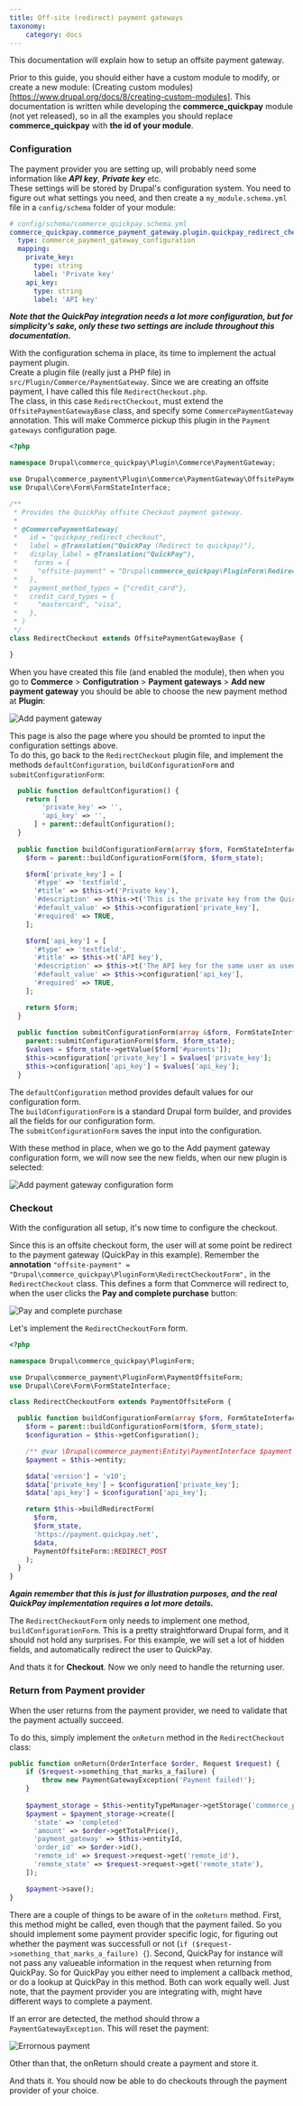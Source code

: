 ```yaml
---
title: Off-site (redirect) payment gateways
taxonomy:
    category: docs
---
```


This documentation will explain how to setup an offsite payment gateway.

Prior to this guide, you should either have a custom module to modify, or create a new module: (Creating custom modules)[https://www.drupal.org/docs/8/creating-custom-modules]. This documentation is written while developing the __commerce_quickpay__ module (not yet released), so in all the examples you should replace __commerce_quickpay__ with __the id of your module__.


### Configuration
The payment provider you are setting up, will probably need some information like ___API key___, ___Private key___ etc.  
These settings will be stored by Drupal's configuration system. You need to figure out what settings you need, and then create a `my_module.schema.yml` file in a `config/schema` folder of your module:

```yml
# config/schema/commerce_quickpay.schema.yml
commerce_quickpay.commerce_payment_gateway.plugin.quickpay_redirect_checkout:
  type: commerce_payment_gateway_configuration
  mapping:
    private_key:
      type: string
      label: 'Private key'
    api_key:
      type: string
      label: 'API key'

```
___Note that the QuickPay integration needs a lot more configuration, but for simplicity's sake, only these two settings are include throughout this documentation.___

With the configuration schema in place, its time to implement the actual payment plugin.  
Create a plugin file (really just a PHP file) in `src/Plugin/Commerce/PaymentGateway`. Since we are creating an offsite payment, I have called this file `RedirectCheckout.php`.  
The class, in this case `RedirectCheckout`, must extend the `OffsitePaymentGatewayBase` class, and specify some `CommercePaymentGateway` annotation. This will make Commerce pickup this plugin in the `Payment gateways` configuration page.

```php
<?php

namespace Drupal\commerce_quickpay\Plugin\Commerce\PaymentGateway;

use Drupal\commerce_payment\Plugin\Commerce\PaymentGateway\OffsitePaymentGatewayBase;
use Drupal\Core\Form\FormStateInterface;

/**
 * Provides the QuickPay offsite Checkout payment gateway.
 *
 * @CommercePaymentGateway(
 *   id = "quickpay_redirect_checkout",
 *   label = @Translation("QuickPay (Redirect to quickpay)"),
 *   display_label = @Translation("QuickPay"),
 *    forms = {
 *     "offsite-payment" = "Drupal\commerce_quickpay\PluginForm\RedirectCheckoutForm",
 *   },
 *   payment_method_types = {"credit_card"},
 *   credit_card_types = {
 *     "mastercard", "visa",
 *   },
 * )
 */
class RedirectCheckout extends OffsitePaymentGatewayBase {

}
```

When you have created this file (and enabled the module), then when you go to __Commerce__ > __Configutration__ > __Payment gateways__ > __Add new payment gateway__ you should be able to choose the new payment method at __Plugin__:

![Add payment gateway](add-payment-gateway.png)

This page is also the page where you should be promted to input the configuration settings above.  
To do this, go back to the `RedirectCheckout` plugin file, and implement the methods `defaultConfiguration`, `buildConfigurationForm` and `submitConfigurationForm`:

```php
  public function defaultConfiguration() {
    return [
        'private_key' => '',
        'api_key' => '',
      ] + parent::defaultConfiguration();
  }
  
  public function buildConfigurationForm(array $form, FormStateInterface $form_state) {
    $form = parent::buildConfigurationForm($form, $form_state);

    $form['private_key'] = [
      '#type' => 'textfield',
      '#title' => $this->t('Private key'),
      '#description' => $this->t('This is the private key from the Quickpay manager.'),
      '#default_value' => $this->configuration['private_key'],
      '#required' => TRUE,
    ];

    $form['api_key'] = [
      '#type' => 'textfield',
      '#title' => $this->t('API key'),
      '#description' => $this->t('The API key for the same user as used in Agreement ID.'),
      '#default_value' => $this->configuration['api_key'],
      '#required' => TRUE,
    ];

    return $form;
  }
  
  public function submitConfigurationForm(array &$form, FormStateInterface $form_state) {
    parent::submitConfigurationForm($form, $form_state);
    $values = $form_state->getValue($form['#parents']);
    $this->configuration['private_key'] = $values['private_key'];
    $this->configuration['api_key'] = $values['api_key'];
  }
```

The `defaultConfiguration` method provides default values for our configuration form.  
The `buildConfigurationForm` is a standard Drupal form builder, and provides all the fields for our configuration form.  
The `submitConfigurationForm` saves the input into the configuration.

With these method in place, when we go to the Add payment gateway configuration form, we will now see the new fields, when our new plugin is selected:

![Add payment gateway configuration form](add-payment-gateway-configuration-form.png)

### Checkout

With the configuration all setup, it's now time to configure the checkout.  

Since this is an offsite checkout form, the user will at some point be redirect to the payment gateway (QuickPay in this example). 
Remember the __annotation__ `"offsite-payment" = "Drupal\commerce_quickpay\PluginForm\RedirectCheckoutForm",` in the `RedirectCheckout` class. This defines a form that Commerce will redirect to, when the user clicks the __Pay and complete purchase__ button:

![Pay and complete purchase](pay-and-complete-purchase.png)

Let's implement the `RedirectCheckoutForm` form.

```php
<?php

namespace Drupal\commerce_quickpay\PluginForm;

use Drupal\commerce_payment\PluginForm\PaymentOffsiteForm;
use Drupal\Core\Form\FormStateInterface;

class RedirectCheckoutForm extends PaymentOffsiteForm {

  public function buildConfigurationForm(array $form, FormStateInterface $form_state) {
    $form = parent::buildConfigurationForm($form, $form_state);
    $configuration = $this->getConfiguration();

    /** @var \Drupal\commerce_payment\Entity\PaymentInterface $payment */
    $payment = $this->entity;

    $data['version'] = 'v10';
    $data['private_key'] = $configuration['private_key'];
    $data['api_key'] = $configuration['api_key'];

    return $this->buildRedirectForm(
      $form,
      $form_state,
      'https://payment.quickpay.net',
      $data,
      PaymentOffsiteForm::REDIRECT_POST
    );
  }
}
```
___Again remember that this is just for illustration purposes, and the real QuickPay implementation requires a lot more details.___  

The `RedirectCheckoutForm` only needs to implement one method, `buildConfigurationForm`. This is a pretty straightforward Drupal form, and it should not hold any surprises. For this example, we will set a lot of hidden fields, and automatically redirect the user to QuickPay.

And thats it for __Checkout__. Now we only need to handle the returning user.

### Return from Payment provider

When the user returns from the payment provider, we need to validate that the payment actually succeed. 

To do this, simply implement the `onReturn` method in the `RedirectCheckout` class:

```php
public function onReturn(OrderInterface $order, Request $request) {
    if ($request->something_that_marks_a_failure) {
        throw new PaymentGatewayException('Payment failed!');
    }
    
    $payment_storage = $this->entityTypeManager->getStorage('commerce_payment');
    $payment = $payment_storage->create([
      'state' => 'completed'
      'amount' => $order->getTotalPrice(),
      'payment_gateway' => $this->entityId,
      'order_id' => $order->id(),
      'remote_id' => $request->request->get('remote_id'),
      'remote_state' => $request->request->get('remote_state'),
    ]);

    $payment->save();
}
```

There are a couple of things to be aware of in the `onReturn` method. 
First, this method might be called, even though that the payment failed. So you should implement some payment provider specific logic, for figuring out whether the payment was successfull or not (`if ($request->something_that_marks_a_failure) {`).
Second, QuickPay for instance will not pass any valueable information in the request when returning from QuickPay. So for QuickPay you either need to implement a callback method, or do a lookup at QuickPay in this method. Both can work equally well. Just note, that the payment provider you are integrating with, might have different ways to complete a payment.

If an error are detected, the method should throw a `PaymentGatewayException`. This will reset the payment:

![Errornous payment](errornous-payment.png)

Other than that, the onReturn should create a payment and store it.

And thats it. You should now be able to do checkouts through the payment provider of your choice.

